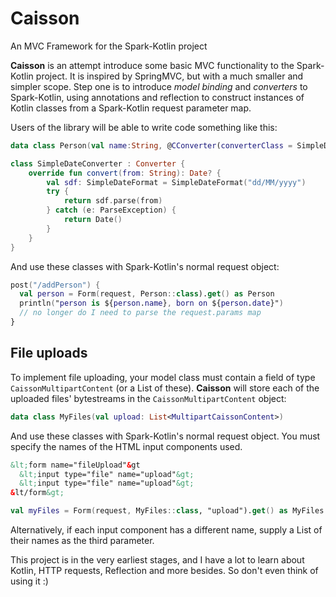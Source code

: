 # Caisson
An MVC Framework for the Spark-Kotlin project

**Caisson** is an attempt introduce some basic MVC functionality to the Spark-Kotlin project. It is inspired by SpringMVC, but with a much smaller and simpler scope. Step one is to introduce *model binding* and *converters* to Spark-Kotlin, using annotations and reflection to construct instances of Kotlin classes from a Spark-Kotlin request parameter map.

Users of the library will be able to write code something like this:

```kotlin
data class Person(val name:String, @CConverter(converterClass = SimpleDateConverter::class) val date: Date)

class SimpleDateConverter : Converter {
	override fun convert(from: String): Date? {
		val sdf: SimpleDateFormat = SimpleDateFormat("dd/MM/yyyy")
		try {
			return sdf.parse(from)
		} catch (e: ParseException) {
			return Date()
		}
	}
}
```

And use these classes with Spark-Kotlin's normal request object:

```kotlin
post("/addPerson") {
  val person = Form(request, Person::class).get() as Person
  println("person is ${person.name}, born on ${person.date}")
  // no longer do I need to parse the request.params map
}
```

## File uploads

To implement file uploading, your model class must contain a field of type `CaissonMultipartContent` (or a List of these). **Caisson** will store each of the uploaded files' bytestreams in the `CaissonMultipartContent` object:

```kotlin
data class MyFiles(val upload: List<MultipartCaissonContent>)
```

And use these classes with Spark-Kotlin's normal request object. You must specify the names of the HTML input components used.

```HTML
&lt;form name="fileUpload"&gt
  &lt;input type="file" name="upload"&gt;
  &lt;input type="file" name="upload"&gt;
&lt/form&gt;
```

```kotlin
val myFiles = Form(request, MyFiles::class, "upload").get() as MyFiles
```

Alternatively, if each input component has a different name, supply a List of their names as the third parameter.

This project is in the very earliest stages, and I have a lot to learn about Kotlin, HTTP requests, Reflection and more besides. So don't even think of using it :)
